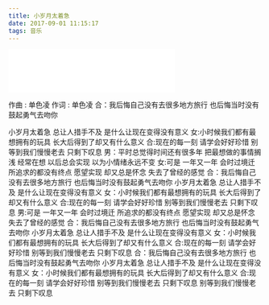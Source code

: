 ```yaml
---
title: 小岁月太着急
date: 2017-09-01 11:15:17
tags: 音乐
---
```


<iframe frameborder="no" border="0" marginwidth="0" marginheight="0" width=330 height=86 src="//music.163.com/outchain/player?type=2&id=28875120&auto=0&height=66"></iframe>

作曲 : 单色凌
作词 : 单色凌
合：我后悔自己没有去很多地方旅行
也后悔当时没有鼓起勇气去吻你

 <!-- more -->   

小岁月太着急 总让人措手不及
是什么让现在变得没有意义
女:小时候我们都有最想拥有的玩具
长大后得到了却又有什么意义
合:现在的每一刻 请学会好好珍惜
别等到我们慢慢老去 只剩下叹息
男：平时总觉得时间还有很多年
把最想做的事情搁浅
经常在想 以后总会实现
以为小情绪永远不变
女:可是 一年又一年 会时过境迁
所追求的都没有终点
愿望实现 却又总是怀念
失去了曾经的感觉
合：我后悔自己没有去很多地方旅行
也后悔当时没有鼓起勇气去吻你
小岁月太着急 总让人措手不及
是什么让现在变得没有意义
女：小时候我们都有最想拥有的玩具
长大后得到了却又有什么意义
合:现在的每一刻 请学会好好珍惜
别等到我们慢慢老去 只剩下叹息
男:可是 一年又一年 会时过境迁
所追求的都没有终点
愿望实现 却又总是怀念
失去了曾经的感觉
合：我后悔自己没有去很多地方旅行
也后悔当时没有鼓起勇气去吻你
小岁月太着急 总让人措手不及
是什么让现在变得没有意义
女：小时候我们都有最想拥有的玩具
长大后得到了却又有什么意义
合:现在的每一刻 请学会好好珍惜
别等到我们慢慢老去 只剩下叹息
合：我后悔自己没有去很多地方旅行
也后悔当时没有鼓起勇气去吻你
小岁月太着急 总让人措手不及
是什么让现在变得没有意义
女：小时候我们都有最想拥有的玩具
长大后得到了却又有什么意义
合:现在的每一刻 请学会好好珍惜
别等到我们慢慢老去 只剩下叹息
别等到我们慢慢老去 只剩下叹息